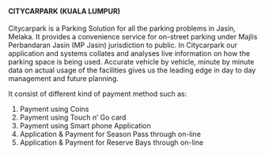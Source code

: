 #### CITYCARPARK (KUALA LUMPUR)

Citycarpark is a Parking Solution for all the parking problems in Jasin, Melaka. It provides a convenience service for on-street parking under Majlis Perbandaran Jasin (MP Jasin) jurisdiction to public. In Citycarpark our application and systems collates and analyses live information on how the parking space is being used. Accurate vehicle by vehicle, minute by minute data on actual usage of the facilities gives us the leading edge in day to day management and future planning.

It consist of different kind of payment method such as:
1. Payment using Coins
2. Payment using Touch n’ Go card
3. Payment using Smart phone Application
4. Application & Payment for Season Pass through on-line
5. Application & Payment for Reserve Bays through on-line
